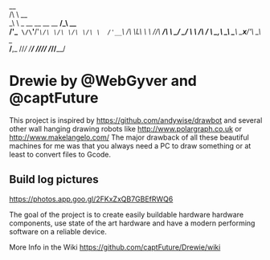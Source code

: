   __                                         
 /\ \                           __           
 \_\ \  _ __    __   __  __  __/\_\     __   
 /'_` \/\`'__\/'__`\/\ \/\ \/\ \/\ \  /'__`\ 
/\ \L\ \ \ \//\  __/\ \ \_/ \_/ \ \ \/\  __/ 
\ \___,_\ \_\\ \____\\ \___x___/'\ \_\ \____\
 \/__,_ /\/_/ \/____/ \/__//__/   \/_/\/____/
                                             

# Drewie by @WebGyver and @captFuture

This project is inspired by https://github.com/andywise/drawbot and several other wall hanging drawing robots like http://www.polargraph.co.uk or http://www.makelangelo.com/
The major drawback of all these beautiful machines for me was that you always need a PC to draw something or at least to convert files to Gcode.

## Build log pictures
https://photos.app.goo.gl/2FKxZxQB7GBEfRWQ6

The goal of the project is to create easily buildable hardware hardware components, use state of the art hardware and have a modern performing software on a reliable device.  

More Info in the Wiki https://github.com/captFuture/Drewie/wiki
